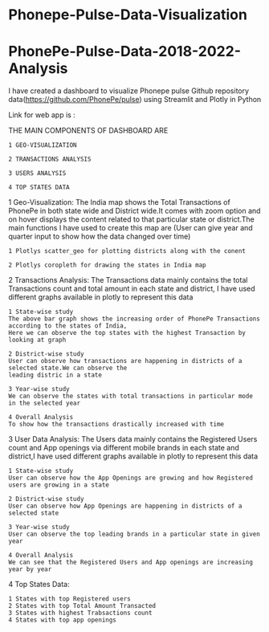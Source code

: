 # Phonepe-Pulse-Data-Visualization
# PhonePe-Pulse-Data-2018-2022-Analysis
I have created a dashboard to visualize Phonepe pulse Github repository data(https://github.com/PhonePe/pulse) using Streamlit and Plotly in Python 

Link for web app is : 

THE MAIN COMPONENTS OF DASHBOARD ARE

    1 GEO-VISUALIZATION
    
    2 TRANSACTIONS ANALYSIS
    
    3 USERS ANALYSIS
    
    4 TOP STATES DATA
    
1 Geo-Visualization:
    The India map shows the Total Transactions of PhonePe in both state wide and District wide.It comes with zoom 
    option and on hover displays the content related to that particular state or district.The main 
    functions I have used to create this map are (User can give year and quarter input to show how the data changed over time)
    
    1 Plotlys scatter_geo for plotting districts along with the conent    
    
    2 Plotlys coropleth for drawing the states in India map    
    
2 Transactions Analysis:
    The Transactions data mainly contains the total Transactions count and total amount  in each state and 
district, I have used different graphs available in plotly to represent this data

    1 State-wise study
    The above bar graph shows the increasing order of PhonePe Transactions according to the states of India, 
    Here we can observe the top states with the highest Transaction by looking at graph
    
    2 District-wise study
    User can observe how transactions are happening in districts of a selected state.We can observe the 
    leading distric in a state
    
    3 Year-wise study   
    We can observe the states with total transactions in particular mode in the selected year
    
    4 Overall Analysis
    To show how the transactions drastically increased with time

3 User Data Analysis: 
    The Users data mainly contains the Registered Users count and App openings via different 
    mobile brands in each state and  district,I have used different graphs available in plotly 
    to represent this data

    1 State-wise study
    User can observe how the App Openings are growing and how Registered users are growing in a state
    
    2 District-wise study
    User can observe how App Openings are happening in districts of a selected state
    
    3 Year-wise study   
    User can observe the top leading brands in a particular state in given year
    
    4 Overall Analysis
    We can see that the Registered Users and App openings are increasing year by year
    
4 Top States Data:

    1 States with top Registered users
    2 States with top Total Amount Transacted
    3 States with highest Trabsactions count
    4 States with top app openings

